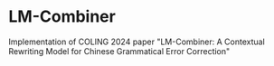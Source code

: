 # LM-Combiner
Implementation of COLING 2024 paper "LM-Combiner: A Contextual Rewriting Model for Chinese Grammatical Error Correction"
